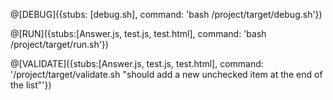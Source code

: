 @[DEBUG]({stubs: [debug.sh], command: 'bash /project/target/debug.sh'})

@[RUN]({stubs:[Answer.js, test.js, test.html], command: 'bash /project/target/run.sh'})

@[VALIDATE]({stubs:[Answer.js, test.js, test.html], command: '/project/target/validate.sh "should add a new unchecked item at the end of the list"'})
